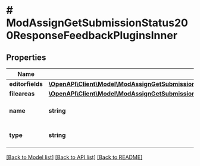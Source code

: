 # # ModAssignGetSubmissionStatus200ResponseFeedbackPluginsInner

## Properties

Name | Type | Description | Notes
------------ | ------------- | ------------- | -------------
**editorfields** | [**\OpenAPI\Client\Model\ModAssignGetSubmissionStatus200ResponseFeedbackPluginsInnerEditorfieldsInner[]**](ModAssignGetSubmissionStatus200ResponseFeedbackPluginsInnerEditorfieldsInner.md) |  | [optional]
**fileareas** | [**\OpenAPI\Client\Model\ModAssignGetSubmissionStatus200ResponseFeedbackPluginsInnerFileareasInner[]**](ModAssignGetSubmissionStatus200ResponseFeedbackPluginsInnerFileareasInner.md) |  | [optional]
**name** | **string** | submission plugin name | [optional] [default to 'null']
**type** | **string** | submission plugin type | [optional] [default to 'null']

[[Back to Model list]](../../README.md#models) [[Back to API list]](../../README.md#endpoints) [[Back to README]](../../README.md)

